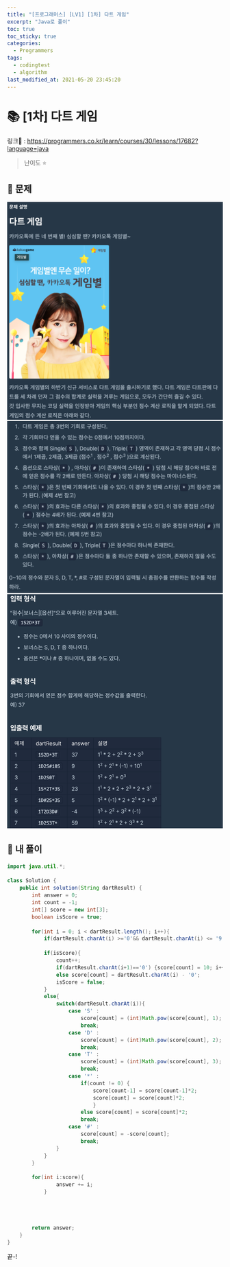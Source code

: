 ```yaml
---
title: "[프로그래머스] [LV1] [1차] 다트 게임"
excerpt: "Java로 풀이"
toc: true
toc_sticky: true
categories:
  - Programmers
tags:
  - codingtest
  - algorithm
last_modified_at: 2021-05-20 23:45:20
---
```


# 📚 [1차] 다트 게임
  
링크📎 : <https://programmers.co.kr/learn/courses/30/lessons/17682?language=java>  

>난이도 ⭐️
  
## 📖 문제  
  
![이미지](/assets/images/Programmers/Lv1/27-1.png)
![이미지](/assets/images/Programmers/Lv1/27-2.png)
![이미지](/assets/images/Programmers/Lv1/27-3.png)
  
## 📝 내 풀이  
  
```java  
import java.util.*;

class Solution {
    public int solution(String dartResult) {
        int answer = 0;
        int count = -1;
        int[] score = new int[3];
        boolean isScore = true;
        
        for(int i = 0; i < dartResult.length(); i++){
            if(dartResult.charAt(i) >='0'&& dartResult.charAt(i) <= '9') isScore = true;
            
            if(isScore){
                count++;
                if(dartResult.charAt(i+1)=='0') {score[count] = 10; i++;}
                else score[count] = dartResult.charAt(i) - '0';
                isScore = false;
            }
            else{
                switch(dartResult.charAt(i)){
                    case 'S' :
                        score[count] = (int)Math.pow(score[count], 1);
                        break;
                    case 'D' :
                        score[count] = (int)Math.pow(score[count], 2);
                        break;
                    case 'T' :
                        score[count] = (int)Math.pow(score[count], 3);
                        break;
                    case '*' :
                        if(count != 0) {
                            score[count-1] = score[count-1]*2;
                            score[count] = score[count]*2;
                            }
                        else score[count] = score[count]*2;
                        break;
                    case '#' :
                        score[count] = -score[count];
                        break;
                }
            }
        }
        
        for(int i:score){
                answer += i;
            }
        
        
        
        
        return answer;
    }
}
```  
  
끝-!
